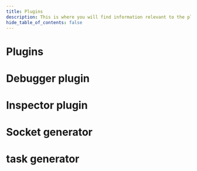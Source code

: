 ```yaml
---
title: Plugins
description: This is where you will find information relevant to the plugin system.
hide_table_of_contents: false
---
```


# Plugins

# Debugger plugin

# Inspector plugin

# Socket generator

# task generator
